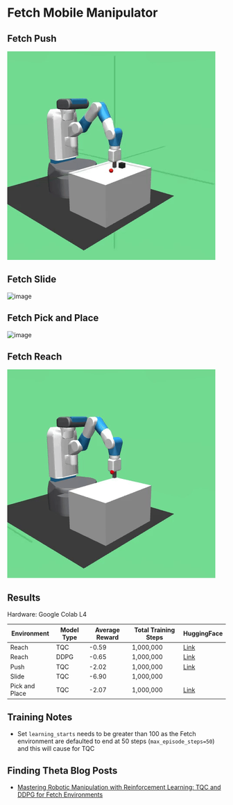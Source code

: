 # Fetch Mobile Manipulator

## Fetch Push

![image](./Images/tqc_fetch_push_dense.gif)

## Fetch Slide

![image](./Images/tqc_fetch_slide_dense.gif)

## Fetch Pick and Place

![image](./Images/tqc_fetch_pick_and_place_dense.gif)

## Fetch Reach

![image](./Images/tqc_fetch_reach_dense.gif)

## Results

Hardware: Google Colab L4

| Environment    | Model Type | Average Reward | Total Training Steps | HuggingFace                                                    |
|----------------|------------|----------------|----------------------|----------------------------------------------------------------|
| Reach          | TQC        | -0.59          | 1,000,000            | [Link](https://huggingface.co/kuds/fetch-reach-dense-tqc)      |
| Reach          | DDPG       | -0.65          | 1,000,000            | [Link](https://huggingface.co/kuds/fetch-reach-dense-ddpg)     |
| Push           | TQC        | -2.02          | 1,000,000            | [Link](https://huggingface.co/kuds/fetch-push-dense-tqc)       | 
| Slide          | TQC        | -6.90          | 1,000,000            |                                                                | 
| Pick and Place | TQC        | -2.07          | 1,000,000            | [Link](https://huggingface.co/kuds/fetch-pick-place-dense-tqc) |

## Training Notes
- Set `learning_starts` needs to be greater than 100 as the Fetch environment are defaulted to end at 50 steps (`max_episode_steps=50`) and this will cause for TQC

## Finding Theta Blog Posts
- [Mastering Robotic Manipulation with Reinforcement Learning: TQC and DDPG for Fetch Environments](https://www.findingtheta.com/blog/mastering-robotic-manipulation-with-reinforcement-learning-tqc-and-ddpg-for-fetch-environments)
